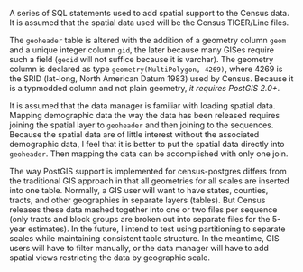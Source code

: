 A series of SQL statements used to add spatial support to the Census data. It is assumed that the spatial data used will be the Census TIGER/Line files.

The `geoheader` table is altered with the addition of a geometry column `geom` and a unique integer column `gid`, the later because many GISes require such a field (`geoid` will not suffice because it is varchar). The geometry column is declared as type `geometry(MultiPolygon, 4269)`, where 4269 is the SRID (lat-long, North American Datum 1983) used by Census. Because it is a typmodded column and not plain geometry, *it requires PostGIS 2.0+*.

It is assumed that the data manager is familiar with loading spatial data. Mapping demographic data the way the data has been released requires joining the spatial layer to `geoheader` and then joining to the sequences. Because the spatial data are of little interest without the associated demographic data, I feel that it is better to put the spatial data directly into `geoheader`. Then mapping the data can be accomplished with only one join.

The way PostGIS support is implemented for census-postgres differs from the traditional GIS approach in that all geometries for all scales are inserted into one table. Normally, a GIS user will want to have states, counties, tracts, and other geographies in separate layers (tables). But Census releases these data mashed together into one or two files per sequence (only tracts and block groups are broken out into separate files for the 5-year estimates). In the future, I intend to test using partitioning to separate scales while maintaining consistent table structure. In the meantime, GIS users will have to filter manually, or the data manager will have to add spatial views restricting the data by geographic scale.
